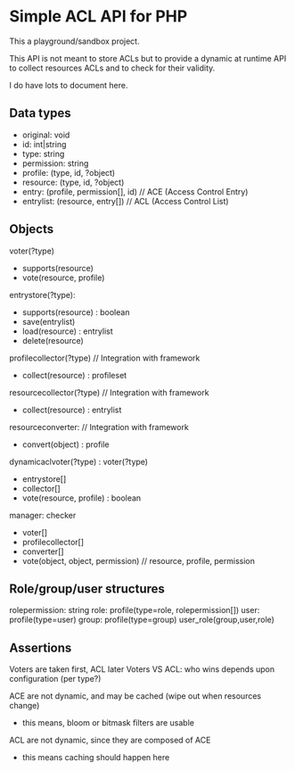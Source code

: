 # Simple ACL API for PHP

This a playground/sandbox project.

This API is not meant to store ACLs but to provide a dynamic at runtime API
to collect resources ACLs and to check for their validity.

I do have lots to document here.

## Data types

  - original: void
  - id: int|string
  - type: string
  - permission: string
  - profile: (type, id, ?object)
  - resource: (type, id, ?object)
  - entry: (profile, permission[], id) // ACE (Access Control Entry)
  - entrylist: (resource, entry[]) // ACL (Access Control List)

## Objects

voter(?type)
  - supports(resource)
  - vote(resource, profile)

entrystore(?type):
  - supports(resource) : boolean
  - save(entrylist)
  - load(resource) : entrylist
  - delete(resource)

profilecollector(?type) // Integration with framework
  - collect(resource) : profileset

resourcecollector(?type) // Integration with framework
  - collect(resource) : entrylist

resourceconverter: // Integration with framework
  - convert(object) : profile

dynamicaclvoter(?type) : voter(?type)
  - entrystore[]
  - collector[]
  - vote(resource, profile) : boolean

manager: checker
  - voter[]
  - profilecollector[]
  - converter[]
  - vote(object, object, permission) // resource, profile, permission

## Role/group/user structures

rolepermission: string
role: profile(type=role, rolepermission[])
user: profile(type=user)
group: profile(type=group)
user_role(group,user,role)

## Assertions

Voters are taken first, ACL later
Voters VS ACL: who wins depends upon configuration (per type?)

ACE are not dynamic, and may be cached (wipe out when resources change)
  - this means, bloom or bitmask filters are usable

ACL are not dynamic, since they are composed of ACE
  - this means caching should happen here

